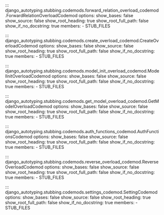 ::: django_autotyping.stubbing.codemods.forward_relation_overload_codemod.ForwardRelationOverloadCodemod
    options:
        show_bases: false
        show_source: false
        show_root_heading: true
        show_root_full_path: false
        show_if_no_docstring: true
        members:
            - STUB_FILES

::: django_autotyping.stubbing.codemods.create_overload_codemod.CreateOverloadCodemod
    options:
        show_bases: false
        show_source: false
        show_root_heading: true
        show_root_full_path: false
        show_if_no_docstring: true
        members:
            - STUB_FILES

::: django_autotyping.stubbing.codemods.model_init_overload_codemod.ModelInitOverloadCodemod
    options:
        show_bases: false
        show_source: false
        show_root_heading: true
        show_root_full_path: false
        show_if_no_docstring: true
        members:
            - STUB_FILES

::: django_autotyping.stubbing.codemods.get_model_overload_codemod.GetModelOverloadCodemod
    options:
        show_bases: false
        show_source: false
        show_root_heading: true
        show_root_full_path: false
        show_if_no_docstring: true
        members:
            - STUB_FILES

::: django_autotyping.stubbing.codemods.auth_functions_codemod.AuthFunctionsCodemod
    options:
        show_bases: false
        show_source: false
        show_root_heading: true
        show_root_full_path: false
        show_if_no_docstring: true
        members:
            - STUB_FILES

::: django_autotyping.stubbing.codemods.reverse_overload_codemod.ReverseOverloadCodemod
    options:
        show_bases: false
        show_source: false
        show_root_heading: true
        show_root_full_path: false
        show_if_no_docstring: true
        members:
            - STUB_FILES

::: django_autotyping.stubbing.codemods.settings_codemod.SettingCodemod
    options:
        show_bases: false
        show_source: false
        show_root_heading: true
        show_root_full_path: false
        show_if_no_docstring: true
        members:
            - STUB_FILES
